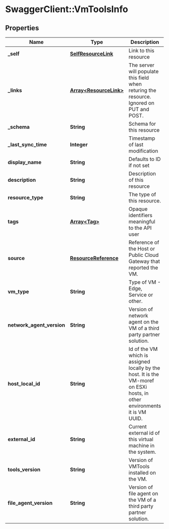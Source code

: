 # SwaggerClient::VmToolsInfo

## Properties
Name | Type | Description | Notes
------------ | ------------- | ------------- | -------------
**_self** | [**SelfResourceLink**](SelfResourceLink.md) | Link to this resource | [optional] 
**_links** | [**Array&lt;ResourceLink&gt;**](ResourceLink.md) | The server will populate this field when returing the resource. Ignored on PUT and POST. | [optional] 
**_schema** | **String** | Schema for this resource | [optional] 
**_last_sync_time** | **Integer** | Timestamp of last modification | [optional] 
**display_name** | **String** | Defaults to ID if not set | [optional] 
**description** | **String** | Description of this resource | [optional] 
**resource_type** | **String** | The type of this resource. | 
**tags** | [**Array&lt;Tag&gt;**](Tag.md) | Opaque identifiers meaningful to the API user | [optional] 
**source** | [**ResourceReference**](ResourceReference.md) | Reference of the Host or Public Cloud Gateway that reported the VM. | [optional] 
**vm_type** | **String** | Type of VM - Edge, Service or other. | [optional] 
**network_agent_version** | **String** | Version of network agent on the VM of a third party partner solution. | [optional] 
**host_local_id** | **String** | Id of the VM which is assigned locally by the host. It is the VM-moref on ESXi hosts, in other environments it is VM UUID. | [optional] 
**external_id** | **String** | Current external id of this virtual machine in the system. | [optional] 
**tools_version** | **String** | Version of VMTools installed on the VM. | [optional] 
**file_agent_version** | **String** | Version of file agent on the VM of a third party partner solution. | [optional] 


